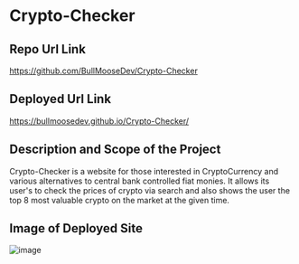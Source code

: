 # Crypto-Checker

## Repo Url Link
https://github.com/BullMooseDev/Crypto-Checker

## Deployed Url Link
https://bullmoosedev.github.io/Crypto-Checker/

## Description and Scope of the Project
Crypto-Checker is a website for those interested in CryptoCurrency and various alternatives to central bank controlled fiat monies. It allows its user's to check the prices of crypto via search and also shows the user the top 8 most valuable crypto on the market at the given time.

## Image of Deployed Site
![image](https://user-images.githubusercontent.com/95316362/152033451-436522c7-d9ec-4d9e-b28a-550764e8fe97.png)
